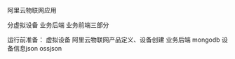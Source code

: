 阿里云物联网应用

分虚拟设备 业务后端 业务前端三部分

运行前准备：
  虚拟设备
    阿里云物联网产品定义、设备创建
  业务后端
    mongodb
    设备信息json
    ossjson
